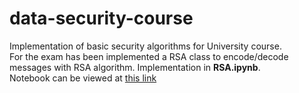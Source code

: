 # data-security-course
Implementation of basic security algorithms for University course.\
For the exam has been implemented a RSA class to encode/decode messages with RSA algorithm. Implementation in **RSA.ipynb**.\
Notebook can be viewed at [this link](https://nbviewer.jupyter.org/github/Cangio/data-security-course/blob/main/RSA.ipynb)
